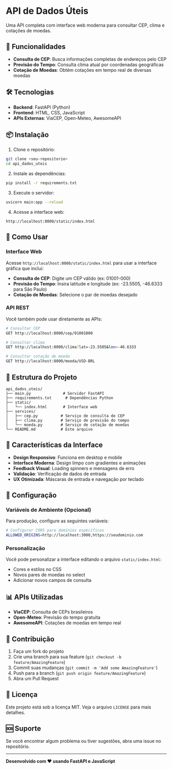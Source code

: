 # API de Dados Úteis

Uma API completa com interface web moderna para consultar CEP, clima e cotações de moedas.

## 🚀 Funcionalidades

- **Consulta de CEP**: Busca informações completas de endereços pelo CEP
- **Previsão do Tempo**: Consulta clima atual por coordenadas geográficas
- **Cotação de Moedas**: Obtém cotações em tempo real de diversas moedas

## 🛠️ Tecnologias

- **Backend**: FastAPI (Python)
- **Frontend**: HTML, CSS, JavaScript
- **APIs Externas**: ViaCEP, Open-Meteo, AwesomeAPI

## 📦 Instalação

1. Clone o repositório:
```bash
git clone <seu-repositorio>
cd api_dados_uteis
```

2. Instale as dependências:
```bash
pip install -r requirements.txt
```

3. Execute o servidor:
```bash
uvicorn main:app --reload
```

4. Acesse a interface web:
```
http://localhost:8000/static/index.html
```

## 🎯 Como Usar

### Interface Web
Acesse `http://localhost:8000/static/index.html` para usar a interface gráfica que inclui:

- **Consulta de CEP**: Digite um CEP válido (ex: 01001-000)
- **Previsão do Tempo**: Insira latitude e longitude (ex: -23.5505, -46.6333 para São Paulo)
- **Cotação de Moedas**: Selecione o par de moedas desejado

### API REST
Você também pode usar diretamente as APIs:

```bash
# Consultar CEP
GET http://localhost:8000/cep/01001000

# Consultar clima
GET http://localhost:8000/clima?lat=-23.5505&lon=-46.6333

# Consultar cotação de moeda
GET http://localhost:8000/moeda/USD-BRL
```

## 📁 Estrutura do Projeto

```
api_dados_uteis/
├── main.py              # Servidor FastAPI
├── requirements.txt      # Dependências Python
├── static/
│   └── index.html       # Interface web
├── services/
│   ├── cep.py          # Serviço de consulta de CEP
│   ├── clima.py        # Serviço de previsão do tempo
│   └── moeda.py        # Serviço de cotação de moedas
└── README.md           # Este arquivo
```

## 🌟 Características da Interface

- **Design Responsivo**: Funciona em desktop e mobile
- **Interface Moderna**: Design limpo com gradientes e animações
- **Feedback Visual**: Loading spinners e mensagens de erro
- **Validação**: Verificação de dados de entrada
- **UX Otimizada**: Máscaras de entrada e navegação por teclado

## 🔧 Configuração

### Variáveis de Ambiente (Opcional)
Para produção, configure as seguintes variáveis:

```bash
# Configurar CORS para domínios específicos
ALLOWED_ORIGINS=http://localhost:3000,https://seudominio.com
```

### Personalização
Você pode personalizar a interface editando o arquivo `static/index.html`:
- Cores e estilos no CSS
- Novos pares de moedas no select
- Adicionar novos campos de consulta

## 📊 APIs Utilizadas

- **ViaCEP**: Consulta de CEPs brasileiros
- **Open-Meteo**: Previsão do tempo gratuita
- **AwesomeAPI**: Cotações de moedas em tempo real

## 🤝 Contribuição

1. Faça um fork do projeto
2. Crie uma branch para sua feature (`git checkout -b feature/AmazingFeature`)
3. Commit suas mudanças (`git commit -m 'Add some AmazingFeature'`)
4. Push para a branch (`git push origin feature/AmazingFeature`)
5. Abra um Pull Request

## 📝 Licença

Este projeto está sob a licença MIT. Veja o arquivo `LICENSE` para mais detalhes.

## 🆘 Suporte

Se você encontrar algum problema ou tiver sugestões, abra uma issue no repositório.

---

**Desenvolvido com ❤️ usando FastAPI e JavaScript** 